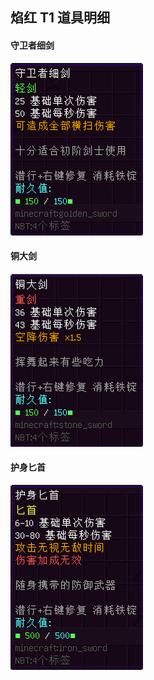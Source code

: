 ## 焰红 T1 道具明细

#### 守卫者细剑

![守卫者细剑](../../../../assets/images/legacy/inf1/item/item_red_t1_guardSword.png)

#### 铜大剑

![铜大剑](../../../../assets/images/legacy/inf1/item/item_red_t1_copperEpee.png)

#### 护身匕首

![护身匕首](../../../../assets/images/legacy/inf1/item/item_red_t1_theDagger.png)
